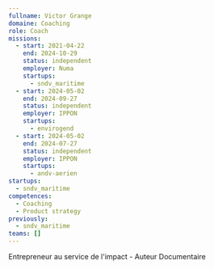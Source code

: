 ```yaml
---
fullname: Victor Grange
domaine: Coaching
role: Coach
missions:
  - start: 2021-04-22
    end: 2024-10-29
    status: independent
    employer: Numa
    startups:
      - sndv_maritime
  - start: 2024-05-02
    end: 2024-09-27
    status: independent
    employer: IPPON
    startups:
      - envirogend
  - start: 2024-05-02
    end: 2024-07-27
    status: independent
    employer: IPPON
    startups:
      - andv-aerien
startups:
  - sndv_maritime
competences:
  - Coaching
  - Product strategy
previously:
  - sndv_maritime
teams: []
---
```

Entrepreneur au service de l'impact - Auteur Documentaire